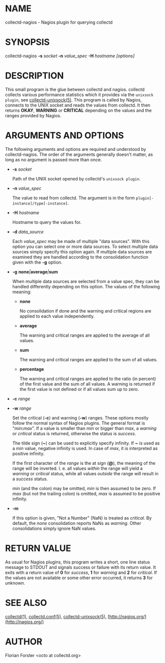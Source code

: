 # NAME

collectd-nagios - Nagios plugin for querying collectd

# SYNOPSIS

collectd-nagios **-s** _socket_ **-n** _value\_spec_ **-H** _hostname_ _\[options\]_

# DESCRIPTION

This small program is the glue between collectd and nagios. collectd collects
various performance statistics which it provides via the `unixsock plugin`,
see [collectd-unixsock(5)](http://man.he.net/man5/collectd-unixsock). This program is called by Nagios, connects to the
UNIX socket and reads the values from collectd. It then returns **OKAY**,
**WARNING** or **CRITICAL** depending on the values and the ranges provided by
Nagios.

# ARGUMENTS AND OPTIONS

The following arguments and options are required and understood by
collectd-nagios. The order of the arguments generally doesn't matter, as long
as no argument is passed more than once.

- **-s** _socket_

    Path of the UNIX socket opened by collectd's `unixsock plugin`.

- **-n** _value\_spec_

    The value to read from collectd. The argument is in the form
    `plugin[-instance]/type[-instance]`.

- **-H** _hostname_

    Hostname to query the values for.

- **-d** _data\_source_

    Each _value\_spec_ may be made of multiple "data sources". With this option you
    can select one or more data sources. To select multiple data sources simply
    specify this option again. If multiple data sources are examined they are
    handled according to the consolidation function given with the **-g** option.

- **-g** **none**_|_**average**_|_**sum**

    When multiple data sources are selected from a value spec, they can be handled
    differently depending on this option. The values of the following meaning:

    - **none**

        No consolidation if done and the warning and critical regions are applied to
        each value independently.

    - **average**

        The warning and critical ranges are applied to the average of all values.

    - **sum**

        The warning and critical ranges are applied to the sum of all values.

    - **percentage**

        The warning and critical ranges are applied to the ratio (in percent) of the
        first value and the sum of all values. A warning is returned if the first
        value is not defined or if all values sum up to zero.

- **-c** _range_
- **-w** _range_

    Set the critical (**-c**) and warning (**-w**) ranges. These options mostly
    follow the normal syntax of Nagios plugins. The general format is
    "_min_**:**_max_". If a value is smaller than _min_ or bigger than _max_, a
    _warning_ or _critical_ status is returned, otherwise the status is
    _success_.

    The tilde sign (**~**) can be used to explicitly specify infinity. If **~** is
    used as a _min_ value, negative infinity is used. In case of _max_, it is
    interpreted as positive infinity.

    If the first character of the _range_ is the at sign (**@**), the meaning
    of the range will be inverted. I. e. all values _within_ the range will
    yield a _warning_ or _critical_ status, while all values _outside_ the range
    will result in a _success_ status.

    _min_ (and the colon) may be omitted,
    _min_ is then assumed to be zero. If _max_ (but not the trailing colon) is
    omitted, _max_ is assumed to be positive infinity.

- **-m**

    If this option is given, "Not a Number" (NaN) is treated as _critical_. By
    default, the _none_ consolidation reports NaNs as _warning_. Other
    consolidations simply ignore NaN values.

# RETURN VALUE

As usual for Nagios plugins, this program writes a short, one line status
message to STDOUT and signals success or failure with its return value. It
exits with a return value of **0** for _success_, **1** for _warning_ and **2**
for _critical_. If the values are not available or some other error occurred,
it returns **3** for _unknown_.

# SEE ALSO

[collectd(1)](http://man.he.net/man1/collectd),
[collectd.conf(5)](http://man.he.net/man5/collectd.conf),
[collectd-unixsock(5)](http://man.he.net/man5/collectd-unixsock),
[http://nagios.org/](http://nagios.org/)

# AUTHOR

Florian Forster &lt;octo at collectd.org>
